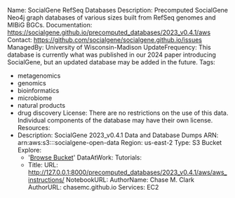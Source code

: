 Name: SocialGene RefSeq Databases
Description: Precomputed SocialGene Neo4j graph databases of various sizes built from RefSeq genomes and MIBiG BGCs. 
Documentation: https://socialgene.github.io/precomputed_databases/2023_v0.4.1/aws
Contact: https://github.com/socialgene/socialgene.github.io/issues
ManagedBy: University of Wisconsin-Madison
UpdateFrequency: This database is currently what was published in our 2024 paper introducing SocialGene, but an updated database may be added in the future.
Tags:
  - metagenomics
  - genomics
  - bioinformatics
  - microbiome
  - natural products
  - drug discovery
License: There are no restrictions on the use of this data. Individual components of the database may have their own license.
Resources:
  - Description: SocialGene 2023_v0.4.1 Data and Database Dumps
    ARN: arn:aws:s3:::socialgene-open-data
    Region: us-east-2
    Type: S3 Bucket
    Explore:
    - '[Browse Bucket](https://socialgene-open-data.s3.amazonaws.com/)'
DataAtWork:
  Tutorials:
    - Title:
      URL: http://127.0.0.1:8000/precomputed_databases/2023_v0.4.1/aws/aws_instructions/
      NotebookURL:
      AuthorName: Chase M. Clark
      AuthorURL: chasemc.github.io
      Services: EC2
